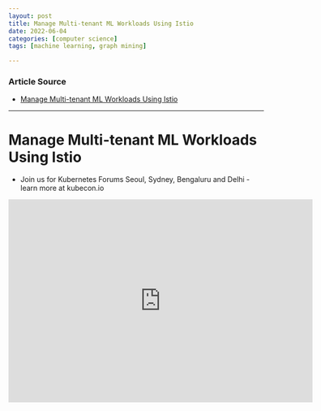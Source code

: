 ```yaml
---
layout: post
title: Manage Multi-tenant ML Workloads Using Istio
date: 2022-06-04
categories: [computer science]
tags: [machine learning, graph mining]

---
```


### Article Source

* [Manage Multi-tenant ML Workloads Using Istio](https://www.youtube.com/watch?v=FX6naJLaq2Y)


---

# Manage Multi-tenant ML Workloads Using Istio

* Join us for Kubernetes Forums Seoul, Sydney, Bengaluru and Delhi - learn more at kubecon.io

<iframe width="600" height="400" src="https://www.youtube.com/embed/_5HoYiKeQbk" title="YouTube video player" frameborder="0" allow="accelerometer; autoplay; clipboard-write; encrypted-media; gyroscope; picture-in-picture" allowfullscreen></iframe>